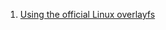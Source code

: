
1. [Using the official Linux overlayfs](http://blog.dshr.org/2015/02/using-official-linux-overlayfs.html)
